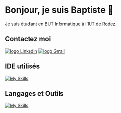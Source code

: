 # Bonjour, je suis Baptiste 👋

Je suis étudiant en BUT Informatique à l'[IUT de Rodez](https://iut-rodez.fr).

## Contactez moi
<p>
<a href="https://www.linkedin.com/in/baptiste-ladureau-9b96a3327/" target="blank"><img src="https://img.shields.io/badge/LinkedIn-0077B5?style=for-the-badge&logo=linkedin&logoColor=white" alt="logo Linkedin"/></a>
<a href="mailto:baptiste.ladureau@iut-rodez.fr" target="blank"><img src="https://img.shields.io/badge/Gmail-D14836?style=for-the-badge&logo=gmail&logoColor=white" alt="logo Gmail"/></a> 
</p>

## IDE utilisés

[![My Skills](https://skillicons.dev/icons?i=vscode,sublime,arduino)](https://skillicons.dev)

## Langages et Outils

[![My Skills](https://skillicons.dev/icons?i=java,github,html,css,bootstrap,js,php,mysql,grafana,linux,windows,figma)](https://skillicons.dev)
